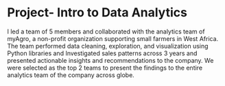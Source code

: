 # Project- Intro to Data Analytics
I led a team of 5 members and collaborated with the analytics team of myAgro, a non-profit organization supporting small farmers in West Africa.
The team performed data cleaning, exploration, and visualization using Python libraries and	Investigated sales patterns across 3 years and presented actionable insights and recommendations to the company. We were selected as the top 2 teams to present the findings to the entire analytics team of the company across globe.

